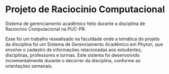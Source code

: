 # Projeto de Raciocinio Computacional
Sistema de gerenciamento acadêmico feito durante a disciplina de Raciocinio Computacional na PUC-PR.

Esse foi um trabalho resealisado na faculdade onde a temática do projeto da disciplina foi um Sistema de Gerenciamento Acadêmico em Phyton, que envolve o cadastro de informações relacionadas aos estudantes, disciplinas, professores e turmas. Este sistema foi desenvolvido incrementalmente durante o decorrer da disciplina, conforme as orientações semanais.
